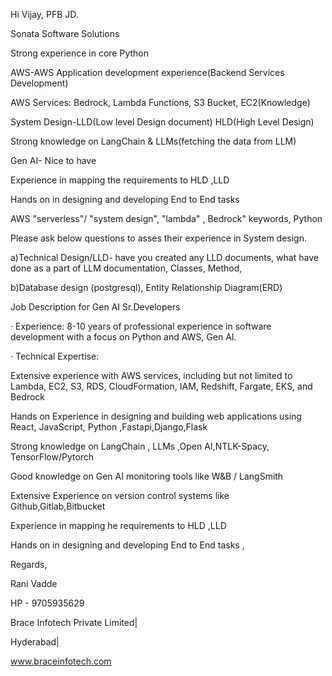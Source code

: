 
Hi Vijay,
PFB JD.

Sonata Software Solutions

Strong experience in core Python

AWS-AWS Application development experience(Backend Services Development)

AWS Services: Bedrock, Lambda Functions, S3 Bucket, EC2(Knowledge)

System Design-LLD(Low level Design document) HLD(High Level Design)

Strong knowledge on LangChain &  LLMs(fetching the data from LLM)

Gen AI- Nice to have

Experience in mapping the requirements to HLD  ,LLD

Hands on in designing and developing End to End tasks

AWS "serverless"/ "system design", "lambda" , Bedrock" keywords, Python

 

 

Please ask below questions to asses their experience in System design.

 

a)Technical Design/LLD- have you created any LLD documents, what have done as a part of LLM documentation, Classes, Method,

b)Database design (postgresql), Entity Relationship Diagram(ERD)

 

 



 

Job Description for Gen AI Sr.Developers

·  Experience: 8-10 years of professional experience in software development with a focus on Python and AWS, Gen AI.

·  Technical  Expertise:

Extensive experience with AWS services, including but not limited to Lambda, EC2, S3, RDS, CloudFormation, IAM, Redshift, Fargate, EKS, and Bedrock

Hands on Experience in designing and building web applications using React, JavaScript, Python ,Fastapi,Django,Flask

Strong knowledge on LangChain ,  LLMs ,Open AI,NTLK-Spacy, TensorFlow/Pytorch

Good knowledge on Gen AI monitoring tools like W&B / LangSmith

Extensive Experience on version control systems like Github,Gitlab,Bitbucket

Experience in mapping he requirements to HLD  ,LLD

 Hands on in designing and developing End to End tasks ,





Regards,

Rani Vadde

HP - 9705935629

Brace Infotech Private Limited|



Hyderabad| 

 

www.braceinfotech.com


 
